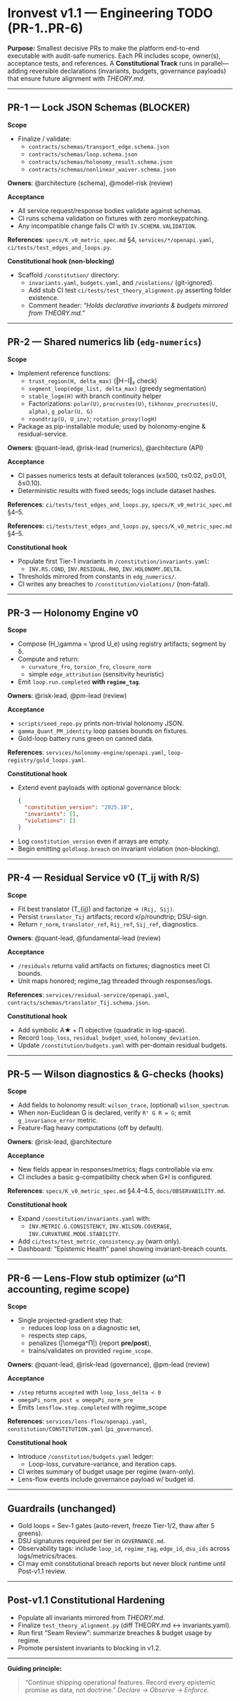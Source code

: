 # Ironvest v1.1 — Engineering TODO (PR-1..PR-6)

**Purpose:**
Smallest decisive PRs to make the platform end-to-end executable with audit-safe numerics.
Each PR includes scope, owner(s), acceptance tests, and references.
A **Constitutional Track** runs in parallel—adding reversible declarations (invariants, budgets, governance payloads) that ensure future alignment with *THEORY.md*.

---

## PR-1 — Lock JSON Schemas (BLOCKER)
**Scope**
- Finalize / validate:
  - `contracts/schemas/transport_edge.schema.json`
  - `contracts/schemas/loop.schema.json`
  - `contracts/schemas/holonomy_result.schema.json`
  - `contracts/schemas/nonlinear_waiver.schema.json`

**Owners**: @architecture (schema), @model-risk (review)

**Acceptance**
- All service request/response bodies validate against schemas.
- CI runs schema validation on fixtures with zero monkeypatching.
- Any incompatible change fails CI with `IV.SCHEMA.VALIDATION`.

**References**: `specs/K_v0_metric_spec.md` §4, `services/*/openapi.yaml`, `ci/tests/test_edges_and_loops.py`.

**Constitutional hook (non-blocking)**
* Scaffold `/constitution/` directory:
  * `invariants.yaml`, `budgets.yaml`, and `/violations/` (git-ignored).
  * Add stub CI test `ci/tests/test_theory_alignment.py` asserting folder existence.
  * Comment header: *“Holds declarative invariants & budgets mirrored from THEORY.md.”*

---

## PR-2 — Shared numerics lib (`edg-numerics`)
**Scope**
- Implement reference functions:
  - `trust_region(H, delta_max)` (‖H−I‖₂ check)
  - `segment_loop(edge_list, delta_max)` (greedy segmentation)
  - `stable_logm(H)` with branch continuity helper
  - Factorizations: `polar(U)`, `procrustes(U)`, `tikhonov_procrustes(U, alpha)`, `g_polar(U, G)`
  - `roundtrip(U, U_inv)`; `rotation_proxy(logH)`
- Package as pip-installable module; used by holonomy-engine & residual-service.

**Owners**: @quant-lead, @risk-lead (numerics), @architecture (API)

**Acceptance**
- CI passes numerics tests at default tolerances (κ≤500, τ≤0.02, ρ≤0.01, δ≤0.10).
- Deterministic results with fixed seeds; logs include dataset hashes.

**References**: `ci/tests/test_edges_and_loops.py`, `specs/K_v0_metric_spec.md` §4–5.

**References:**
`ci/tests/test_edges_and_loops.py`, `specs/K_v0_metric_spec.md` §4–5.

**Constitutional hook**
* Populate first Tier-1 invariants in `/constitution/invariants.yaml`:
  * `INV.RS.COND`, `INV.RESIDUAL.RHO`, `INV.HOLONOMY.DELTA`.
* Thresholds mirrored from constants in `edg_numerics/`.
* CI writes any breaches to `/constitution/violations/` (non-fatal).

---

## PR-3 — Holonomy Engine v0
**Scope**
- Compose \(H_\gamma = \prod U_e\) using registry artifacts; segment by δ.
- Compute and return:
  - `curvature_fro`, `torsion_fro`, `closure_norm`
  - simple `edge_attribution` (sensitivity heuristic)
- Emit `loop.run.completed` **with `regime_tag`**.

**Owners**: @risk-lead, @pm-lead (review)

**Acceptance**
- `scripts/seed_repo.py` prints non-trivial holonomy JSON.
- `gamma_Quant_PM_identity` loop passes bounds on fixtures.
- Gold-loop battery runs green on canned data.

**References**: `services/holonomy-engine/openapi.yaml`, `loop-registry/gold_loops.yaml`.

**Constitutional hook**
* Extend event payloads with optional governance block:
  ```json
  {
    "constitution_version": "2025.10",
    "invariants": [],
    "violations": []
  }
  ```
* Log `constitution_version` even if arrays are empty.
* Begin emitting `goldloop.breach` on invariant violation (non-blocking).

---

## PR-4 — Residual Service v0 (T_ij with R/S)
**Scope**
- Fit best translator \(T_{ij}\) and factorize → `(Rij, Sij)`.
- Persist `translator_Tij` artifacts; record κ/ρ/roundtrip; DSU-sign.
- Return `r_norm`, `translator_ref`, `Rij_ref`, `Sij_ref`, diagnostics.

**Owners**: @quant-lead, @fundamental-lead (review)

**Acceptance**
- `/residuals` returns valid artifacts on fixtures; diagnostics meet CI bounds.
- Unit maps honored; regime_tag threaded through responses/logs.

**References**: `services/residual-service/openapi.yaml`, `contracts/schemas/translator_Tij.schema.json`.

**Constitutional hook**
* Add symbolic A★ + Π objective (quadratic in log-space).
* Record `loop_loss`, `residual_budget_used`, `holonomy_deviation`.
* Update `/constitution/budgets.yaml` with per-domain residual budgets.

---

## PR-5 — Wilson diagnostics & G-checks (hooks)
**Scope**
- Add fields to holonomy result: `wilson_trace`, (optional) `wilson_spectrum`.
- When non-Euclidean G is declared, verify `Rᵀ G R = G`; emit `g_invariance_error` metric.
- Feature-flag heavy computations (off by default).

**Owners**: @risk-lead, @architecture

**Acceptance**
- New fields appear in responses/metrics; flags controllable via env.
- CI includes a basic g-compatibility check when G≠I is configured.

**References**: `specs/K_v0_metric_spec.md` §4.4–4.5, `docs/OBSERVABILITY.md`.

**Constitutional hook**
* Expand `/constitution/invariants.yaml` with:
  * `INV.METRIC.G.CONSISTENCY`, `INV.WILSON.COVERAGE`, `INV.CURVATURE.MODE.STABILITY`.
* Add `ci/tests/test_metric_consistency.py` (warn only).
* Dashboard: “Epistemic Health” panel showing invariant-breach counts.

---

## PR-6 — Lens-Flow stub optimizer (ω^Π accounting, regime scope)
**Scope**
- Single projected-gradient step that:
  - reduces loop loss on a diagnostic set,
  - respects step caps,
  - penalizes \(\|\omega^Π\|\) (report **pre/post**),
  - trains/validates on provided `regime_scope`.

**Owners**: @quant-lead, @risk-lead (governance), @pm-lead (review)

**Acceptance**
- `/step` returns `accepted` with `loop_loss_delta < 0`
- `omegaPi_norm_post ≤ omegaPi_norm_pre`
- Emits `lensflow.step.completed` with regime_scope

**References**: `services/lens-flow/openapi.yaml`, `constitution/CONSTITUTION.yaml` (`pi_governance`).

**Constitutional hook**
* Introduce `/constitution/budgets.yaml` ledger:
  * Loop-loss, curvature-variance, and iteration caps.
* CI writes summary of budget usage per regime (warn-only).
* Lens-flow events include governance payload w/ budget id.

---

## Guardrails (unchanged)
- Gold loops = Sev-1 gates (auto-revert, freeze Tier-1/2, thaw after 5 greens).
- DSU signatures required per tier in `GOVERNANCE.md`.
- Observability tags: include `loop_id`, `regime_tag`, `edge_id`, `dsu_ids` across logs/metrics/traces.
- CI may emit constitutional breach reports but never block runtime until Post-v1.1 review.

---

## Post-v1.1 Constitutional Hardening

* Populate all invariants mirrored from *THEORY.md*.
* Finalize `test_theory_alignment.py` (diff THEORY.md ↔ invariants.yaml).
* Run first “Seam Review”: summarize breaches & budget usage by regime.
* Promote persistent invariants to blocking in v1.2.

---

**Guiding principle:**

> “Continue shipping operational features.
> Record every epistemic promise as data, not doctrine.”
> *Declare → Observe → Enforce.*
